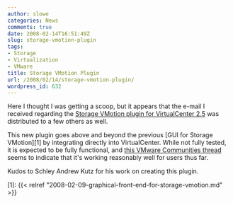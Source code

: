 ```yaml
---
author: slowe
categories: News
comments: true
date: 2008-02-14T16:51:49Z
slug: storage-vmotion-plugin
tags:
- Storage
- Virtualization
- VMware
title: Storage VMotion Plugin
url: /2008/02/14/storage-vmotion-plugin/
wordpress_id: 632
---
```


Here I thought I was getting a scoop, but it appears that the e-mail I received regarding the [Storage VMotion plugin for VirtualCenter 2.5](http://www.lostcreations.com/code/wiki/vmware/viplugins/svmotion) was distributed to a few others as well.

This new plugin goes above and beyond the previous [GUI for Storage VMotion][1] by integrating directly into VirtualCenter. While not fully tested, it is expected to be fully functional, and [this VMware Communities thread](http://communities.vmware.com/thread/126141) seems to indicate that it's working reasonably well for users thus far.

Kudos to Schley Andrew Kutz for his work on creating this plugin.

[1]: {{< relref "2008-02-09-graphical-front-end-for-storage-vmotion.md" >}}
